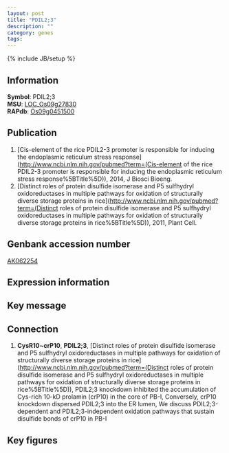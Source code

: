 ```yaml
---
layout: post
title: "PDIL2;3"
description: ""
category: genes
tags: 
---
```

{% include JB/setup %}

## Information
__Symbol__: PDIL2;3  
__MSU__: [LOC_Os09g27830](http://rice.plantbiology.msu.edu/cgi-bin/ORF_infopage.cgi?orf=LOC_Os09g27830)  
__RAPdb__: [Os09g0451500](http://rapdb.dna.affrc.go.jp/viewer/gbrowse_details/irgsp1?name=Os09g0451500)  

## Publication
1. [Cis-element of the rice PDIL2-3 promoter is responsible for inducing the endoplasmic reticulum stress response](http://www.ncbi.nlm.nih.gov/pubmed?term=(Cis-element of the rice PDIL2-3 promoter is responsible for inducing the endoplasmic reticulum stress response%5BTitle%5D)), 2014, J Biosci Bioeng.
2. [Distinct roles of protein disulfide isomerase and P5 sulfhydryl oxidoreductases in multiple pathways for oxidation of structurally diverse storage proteins in rice](http://www.ncbi.nlm.nih.gov/pubmed?term=(Distinct roles of protein disulfide isomerase and P5 sulfhydryl oxidoreductases in multiple pathways for oxidation of structurally diverse storage proteins in rice%5BTitle%5D)), 2011, Plant Cell.

## Genbank accession number
[AK062254](http://www.ncbi.nlm.nih.gov/nuccore/AK062254)

## Expression information

## Key message

## Connection
1. __CysR10~crP10__, __PDIL2;3__, [Distinct roles of protein disulfide isomerase and P5 sulfhydryl oxidoreductases in multiple pathways for oxidation of structurally diverse storage proteins in rice](http://www.ncbi.nlm.nih.gov/pubmed?term=(Distinct roles of protein disulfide isomerase and P5 sulfhydryl oxidoreductases in multiple pathways for oxidation of structurally diverse storage proteins in rice%5BTitle%5D)),  PDIL2;3 knockdown inhibited the accumulation of Cys-rich 10-kD prolamin (crP10) in the core of PB-I, Conversely, crP10 knockdown dispersed PDIL2;3 into the ER lumen, We discuss PDIL2;3-dependent and PDIL2;3-independent oxidation pathways that sustain disulfide bonds of crP10 in PB-I

## Key figures


